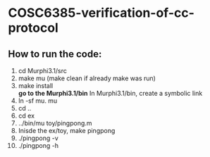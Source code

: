 # COSC6385-verification-of-cc-protocol
## How to run the code:
1. cd Murphi3.1/src
2. make mu   (make clean if already make was run)
3. make install
<br>**go to the Murphi3.1/bin**
 In Murphi3.1/bin, create a symbolic link
 4. ln -sf mu. mu
 5. cd ..
 6. cd ex
 7. ../bin/mu toy/pingpong.m
 8. Inisde the ex/toy,   make pingpong
 9. ./pingpong -v
 10. ./pingpong -h
 
